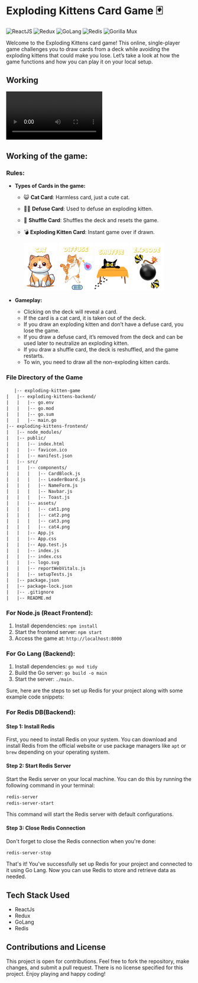 # Exploding Kittens Card Game 🃏


![ReactJS](https://img.shields.io/badge/-ReactJs-61DAFB?logo=react&logoColor=white)
![Redux](https://img.shields.io/badge/-Redux-764ABC?logo=redux&logoColor=white)
![GoLang](https://img.shields.io/badge/-GoLang-00ADD8?logo=go&logoColor=white)
![Redis](https://img.shields.io/badge/-Redis-DC382D?logo=redis&logoColor=white)
![Gorilla Mux](https://img.shields.io/badge/-Gorilla%20Mux-00ADD8?logo=go&logoColor=white)



Welcome to the Exploding Kittens card game! This online, single-player game challenges you to draw cards from a deck while avoiding the exploding kittens that could make you lose. Let’s take a look at how the game functions and how you can play it on your local setup.

## Working

  <video controls height="130">
  <source src="Screenshots/gameFilm.mp4" type="video/quicktime">
    Sorry! Your browser does not support the video tag.
  </video>


## Working of the game:

### Rules:
- **Types of Cards in the game:**
  - 😺 **Cat Card**: Harmless card, just a cute cat.
  - 🙅‍♂️ **Defuse Card**: Used to defuse an exploding kitten.
  - 🔀 **Shuffle Card**: Shuffles the deck and resets the game.
  - 💣 **Exploding Kitten Card**: Instant game over if drawn.


    <img src="exploding-kittens-frontend/src/assets/cat1.png" alt="cat1" style="height: 130px;">
    <img src="exploding-kittens-frontend/src/assets/cat2.png" alt="cat2" style="height: 130px;">
    <img src="exploding-kittens-frontend/src/assets/cat3.png" alt="cat3" style="height: 130px;">
    <img src="exploding-kittens-frontend/src/assets/cat4.png" alt="cat4" style="height: 130px;">




- **Gameplay:**
  - Clicking on the deck will reveal a card.
  - If the card is a cat card, it is taken out of the deck.
  - If you draw an exploding kitten and don’t have a defuse card, you lose the game.
  - If you draw a defuse card, it’s removed from the deck and can be used later to neutralize an exploding kitten.
  - If you draw a shuffle card, the deck is reshuffled, and the game restarts.
  - To win, you need to draw all the non-exploding kitten cards.

### File Directory of the Game

```
   |-- exploding-kitten-game
|   |-- exploding-kittens-backend/
|   |   |-- go.env
|   |   |-- go.mod
|   |   |-- go.sum
|   |   |-- main.go
|-- exploding-kittens-frontend/
|   |-- node_modules/
|   |-- public/
|   |   |-- index.html
|   |   |-- favicon.ico
|   |   |-- manifest.json
|   |-- src/
|   |   |-- components/
|   |   |   |-- CardBlock.js
|   |   |   |-- LeaderBoard.js
|   |   |   |-- NameForm.js
|   |   |   |-- Navbar.js
|   |   |   |-- Toast.js
|   |   |-- assets/
|   |   |   |-- cat1.png
|   |   |   |-- cat2.png
|   |   |   |-- cat3.png
|   |   |   |-- cat4.png
|   |   |-- App.js
|   |   |-- App.css
|   |   |-- App.test.js
|   |   |-- index.js
|   |   |-- index.css
|   |   |-- logo.svg
|   |   |-- reportWebVitals.js
|   |   |-- setupTests.js
|   |-- package.json
|   |-- package-lock.json
|   |-- .gitignore
|   |-- README.md
```

### For Node.js (React Frontend):
1. Install dependencies: `npm install`
2. Start the frontend server: `npm start`
3. Access the game at: `http://localhost:8000`

### For Go Lang (Backend):
1. Install dependencies: `go mod tidy`
2. Build the Go server: `go build -o main`
3. Start the server: `./main.`

Sure, here are the steps to set up Redis for your project along with some example code snippets:

### For Redis DB(Backend):

#### Step 1: Install Redis

First, you need to install Redis on your system. You can download and install Redis from the official website or use package managers like `apt` or `brew` depending on your operating system.

#### Step 2: Start Redis Server

Start the Redis server on your local machine. You can do this by running the following command in your terminal:

```bash
redis-server
redis-server-start
```

This command will start the Redis server with default configurations.


#### Step 3: Close Redis Connection

Don't forget to close the Redis connection when you're done:

```bash
redis-server-stop
```
That's it! You've successfully set up Redis for your project and connected to it using Go Lang. Now you can use Redis to store and retrieve data as needed.


## Tech Stack Used
- ReactJs
- Redux
- GoLang
- Redis


## Contributions and License
This project is open for contributions. Feel free to fork the repository, make changes, and submit a pull request. There is no license specified for this project. Enjoy playing and happy coding!
